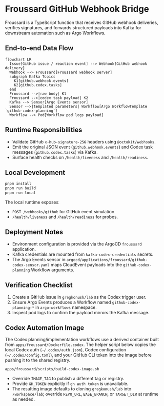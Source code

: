 # Froussard GitHub Webhook Bridge

Froussard is a TypeScript function that receives GitHub webhook deliveries, verifies
signatures, and forwards structured payloads into Kafka for downstream automation such as
Argo Workflows.

## End-to-end Data Flow

```mermaid
flowchart LR
  Issue[GitHub issue / reaction event] --> Webhook[GitHub webhook delivery]
  Webhook --> Froussard[Froussard webhook server]
  subgraph Kafka Topics
    K1[github.webhook.events]
    K2[github.codex.tasks]
  end
  Froussard -->|raw body| K1
  Froussard -->|codex task payload| K2
  Kafka --> Sensor[Argo Events sensor]
  Sensor -->|templated parameters| Workflow[Argo WorkflowTemplate `github-codex-planning`]
  Workflow --> Pod[Workflow pod logs payload]
```

## Runtime Responsibilities

- Validate GitHub `x-hub-signature-256` headers using `@octokit/webhooks`.
- Emit the original JSON event (`github.webhook.events`) and Codex task messages
  (`github.codex.tasks`) via Kafka.
- Surface health checks on `/health/liveness` and `/health/readiness`.

## Local Development

```bash
pnpm install
pnpm run build
pnpm run local
```

The local runtime exposes:

- `POST /webhooks/github` for GitHub event simulation.
- `/health/liveness` and `/health/readiness` for probes.

## Deployment Notes

- Environment configuration is provided via the ArgoCD `froussard` application.
- Kafka credentials are mounted from `kafka-codex-credentials` secrets.
- The Argo Events sensor in `argocd/applications/froussard/github-codex-sensor.yaml`
  maps CloudEvent payloads into the `github-codex-planning` Workflow arguments.

## Verification Checklist

1. Create a GitHub issue in `gregkonush/lab` as the Codex trigger user.
2. Ensure Argo Events produces a Workflow named `github-codex-planning-*` in
   `argo-workflows` namespace.
3. Inspect pod logs to confirm the payload mirrors the Kafka message.

## Codex Automation Image

The Codex planning/implementation workflows use a derived container built from
`apps/froussard/Dockerfile.codex`. The helper script below copies the local
Codex auth (`~/.codex/auth.json`), Codex configuration (`~/.codex/config.toml`),
and your GitHub CLI token into the image before pushing it to the shared
registry.

```bash
apps/froussard/scripts/build-codex-image.sh
```

- Override `IMAGE_TAG` to publish a different tag or registry.
- Provide `GH_TOKEN` explicitly if `gh auth token` is unavailable.
- The resulting image defaults to cloning `gregkonush/lab` into
  `/workspace/lab`; override `REPO_URL`, `BASE_BRANCH`, or `TARGET_DIR` at
  runtime as needed.
